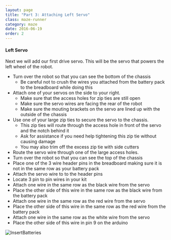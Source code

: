 ```yaml
---
layout: page
title: "Part 3: Attaching Left Servo"
class: maze-runner
category: maze
date: 2016-06-19
order: 2
---
```


#### Left Servo

Next we will add our first drive servo. This will be the servo that powers the left wheel of the robot.

* Turn over the robot so that you can see the bottom of the chassis
    * Be careful not to crush the wires you attached from the battery pack to the breadboard while doing this
* Attach one of your servos on the side to your right.
    * Make sure that the access holes for zip ties are still open
    * Make sure the servo wires are facing the rear of the robot
    * Make sure the mouting brackets on the servo are lined up with the outside of the chassis
* Use one of your large zip ties to secure the servo to the chassis.
    * This zip ties will route through the access hole in front of the servo and the notch behind it
    * Ask for assistance if you need help tightening this zip tie without causing damage
    * You may also trim off the excess zip tie with side cutters
* Route the servo wire through one of the large access holes.
* Turn over the robot so that you can see the top of the chassis
* Place one of the 3 wire header pins in the breadboard making sure it is not in the same row as your battery pack
* Attach the servo wire to to the header pins
* Locate 3 pin to pin wires in your kit
* Attach one wire in the same row as the black wire from the servo
* Place the other side of this wire in the same row as the black wire from the battery pack
* Attach one wire in the same row as the red wire from the servo
* Place the other side of this wire in the same row as the red wire from the battery pack
* Attach one wire in the same row as the white wire from the servo
* Place the other side of this wire in pin 9 on the arduino

![InsertBatteries]({{site.baseurl}}/assets/mazerunner/batterypack_batteries.jpg)
